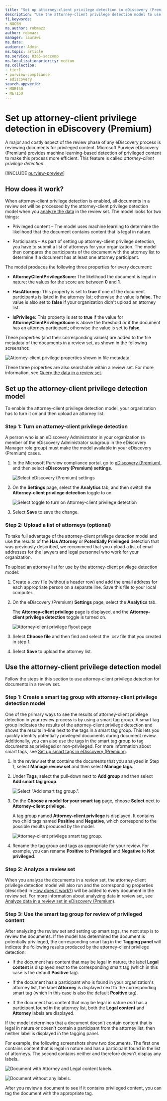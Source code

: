 ```yaml
---
title: "Set up attorney-client privilege detection in eDiscovery (Premium)"
description: "Use the attorney-client privilege detection model to use the machine learning-based detection of privileged content when reviewing content in a Microsoft Purview eDiscovery (Premium) case."
f1.keywords:
- NOCSH
ms.author: robmazz
author: robmazz
manager: laurawi
ms.date: 
audience: Admin
ms.topic: article
ms.service: O365-seccomp
ms.localizationpriority: medium
ms.collection:
- tier1
- purview-compliance
- ediscovery 
search.appverid: 
- MOE150
- MET150
---
```


# Set up attorney-client privilege detection in eDiscovery (Premium)

A major and costly aspect of the review phase of any eDiscovery process is reviewing documents for privileged content. Microsoft Purview eDiscovery (Premium) provides machine learning-based detection of privileged content to make this process more efficient. This feature is called *attorney-client privilege detection*.

[!INCLUDE [purview-preview](../includes/purview-preview.md)]

## How does it work?

When attorney-client privilege detection is enabled, all documents in a review set will be processed by the attorney-client privilege detection model when you [analyze the data](ediscovery-analyzing-data-in-review-set.md) in the review set. The model looks for two things:

- Privileged content – The model uses machine learning to determine the likelihood that the document contains content that is legal in nature.

- Participants – As part of setting up attorney-client privilege detection, you have to submit a list of attorneys for your organization. The model then compares the participants of the document with the attorney list to determine if a document has at least one attorney participant.

The model produces the following three properties for every document:

- **AttorneyClientPrivilegeScore:** The likelihood the document is legal in nature; the values for the score are between **0** and **1**.

- **HasAttorney:** This property is set to **true** if one of the document participants is listed in the attorney list; otherwise the value is **false**. The value is also set to **false** if your organization didn't upload an attorney list.

- **IsPrivilege:** This property is set to **true** if the value for **AttorneyClientPrivilegeScore** is above the threshold *or* if the document has an attorney participant; otherwise the value is set to **false**.

These properties (and their corresponding values) are added to the file metadata of the documents in a review set, as shown in the following screenshot:

![Attorney-client privilege properties shown in file metadata.](../media/AeDAttorneyClientPrivilegeMetadata.png)

These three properties are also searchable within a review set. For more information, see [Query the data in a review set](ediscovery-review-set-search.md).

## Set up the attorney-client privilege detection model

To enable the attorney-client privilege detection model, your organization has to turn it on and then upload an attorney list.

### Step 1: Turn on attorney-client privilege detection

A person who is an eDiscovery Administrator in your organization (a member of the eDiscovery Administrator subgroup in the eDiscovery Manager role group) must make the model available in your eDiscovery (Premium) cases.

1. In the Microsoft Purview compliance portal, go to [eDiscovery (Premium)](https://go.microsoft.com/fwlink/p/?linkid=2173764), and then select **eDiscovery (Premium) settings**.

   ![Select eDiscovery (Premium) settings](..\media\HistoricalVersions1.png)

2. On the **Settings** page, select the **Analytics** tab, and then switch the **Attorney-client privilege detection** toggle to on.

   ![Select toggle to turn on Attorney-client privilege detection](..\media\TurnOnAttorneyClientPrivilegeDetection.png)

3. Select **Save** to save the change.

### Step 2: Upload a list of attorneys (optional)

To take full advantage of the attorney-client privilege detection model and use the results of the **Has Attorney** or **Potentially Privileged** detection that was previously described, we recommend that you upload a list of email addresses for the lawyers and legal personnel who work for your organization.

To upload an attorney list for use by the attorney-client privilege detection model:

1. Create a .csv file (without a header row) and add the email address for each appropriate person on a separate line. Save this file to your local computer.

2. On the eDiscovery (Premium) **Settings** page, select the **Analytics** tab.

   The **Attorney-client privilege** page is displayed, and the **Attorney-client privilege detection** toggle is turned on.

   ![Attorney-client privilege flyout page](..\media\AeDUploadAttorneyList1.png)

3. Select **Choose file** and then find and select the .csv file that you created in step 1.

4. Select **Save** to upload the attorney list.

## Use the attorney-client privilege detection model

Follow the steps in this section to use attorney-client privilege detection for documents in a review set.

### Step 1: Create a smart tag group with attorney-client privilege detection model

One of the primary ways to see the results of attorney-client privilege detection in your review process is by using a smart tag group. A smart tag group indicates the results of the attorney-client privilege detection and shows the results in-line next to the tags in a smart tag group. This lets you quickly identify potentially privileged documents during document review. Additionally, you can also use the tags in the smart tag group to tag documents as privileged or non-privileged. For more information about smart tags, see [Set up smart tags in eDiscovery (Premium)](ediscovery-smart-tags.md).

1. In the review set that contains the documents that you analyzed in Step 1, select **Manage review set** and then select **Manage tags**.

2. Under **Tags**, select the pull-down next to **Add group** and then select **Add smart tag group**.

   ![Select "Add smart tag group.".](../media/AeDCreateSmartTag.png)

3. On the **Choose a model for your smart tag** page, choose **Select** next to **Attorney-client privilege**.

   A tag group named **Attorney-client privilege** is displayed. It contains two child tags named **Positive** and **Negative**, which correspond to the possible results produced by the model.

   ![Attorney-client privilege smart tag group.](../media/AeDAttorneyClientSmartTagGroup.png)

3. Rename the tag group and tags as appropriate for your review. For example, you can rename **Positive** to **Privileged** and **Negative** to **Not privileged**.

### Step 2: Analyze a review set

When you analyze the documents in a review set, the attorney-client privilege detection model will also run and the corresponding properties (described in [How does it work?](#how-does-it-work)) will be added to every document in the review set. For more information about analyzing data in review set, see [Analyze data in a review set in eDiscovery (Premium)](ediscovery-analyzing-data-in-review-set.md).

### Step 3: Use the smart tag group for review of privileged content

After analyzing the review set and setting up smart tags, the next step is to review the documents. If the model has determined the document is potentially privileged, the corresponding smart tag in the **Tagging panel** will indicate the following results produced by the attorney-client privilege detection:

- If the document has content that may be legal in nature, the label **Legal content** is displayed next to the corresponding smart tag (which in this case is the default **Positive** tag).

- If the document has a participant who is found in your organization's attorney list, the label **Attorney** is displayed next to the corresponding smart tag (which in this case is also the default **Positive** tag).

- If the document has content that may be legal in nature *and* has a participant found in the attorney list, both the **Legal content**  and **Attorney** labels are displayed. 

If the model determines that a document doesn't contain content that is legal in nature or doesn't contain a participant from the attorney list, then neither label is displayed in the tagging panel.

For example, the following screenshots show two documents. The first one contains content that is legal in nature and has a participant found in the list of attorneys. The second contains neither and therefore doesn't display any labels.

![Document with Attorney and Legal content labels.](../media/AeDTaggingPanelLegalContentAttorney.png)

![Document without any labels.](../media/AeDTaggingPanelNegative.png)

After you review a document to see if it contains privileged content, you can tag the document with the appropriate tag.
